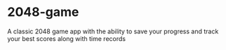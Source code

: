 # 2048-game
A classic 2048 game app with the ability to save your progress and track your best scores along with time records
